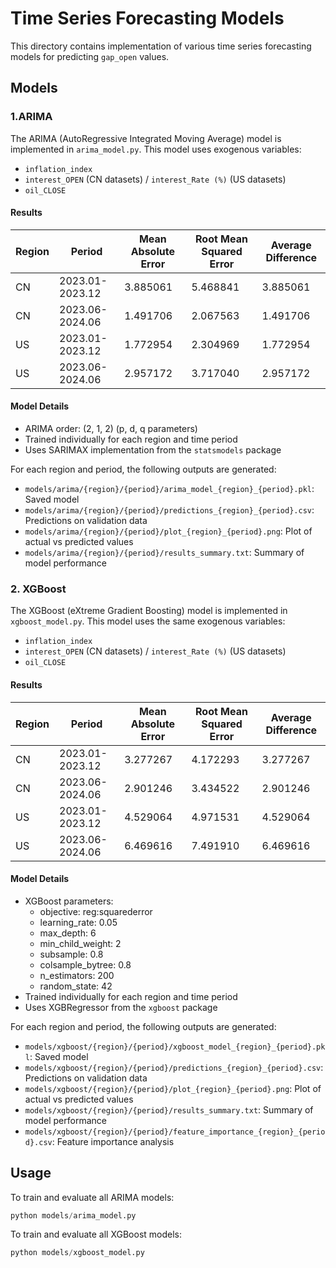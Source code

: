 # Time Series Forecasting Models

This directory contains implementation of various time series forecasting models for predicting `gap_open` values.

## Models

### 1.ARIMA

The ARIMA (AutoRegressive Integrated Moving Average) model is implemented in `arima_model.py`. This model uses exogenous variables:

- `inflation_index`
- `interest_OPEN` (CN datasets) / `interest_Rate (%)` (US datasets)
- `oil_CLOSE`

#### Results

| Region | Period          | Mean Absolute Error | Root Mean Squared Error | Average Difference |
| ------ | --------------- | ------------------- | ----------------------- | ------------------ |
| CN     | 2023.01-2023.12 | 3.885061            | 5.468841                | 3.885061           |
| CN     | 2023.06-2024.06 | 1.491706            | 2.067563                | 1.491706           |
| US     | 2023.01-2023.12 | 1.772954            | 2.304969                | 1.772954           |
| US     | 2023.06-2024.06 | 2.957172            | 3.717040                | 2.957172           |

#### Model Details

- ARIMA order: (2, 1, 2) (p, d, q parameters)
- Trained individually for each region and time period
- Uses SARIMAX implementation from the `statsmodels` package

For each region and period, the following outputs are generated:

- `models/arima/{region}/{period}/arima_model_{region}_{period}.pkl`: Saved model
- `models/arima/{region}/{period}/predictions_{region}_{period}.csv`: Predictions on validation data
- `models/arima/{region}/{period}/plot_{region}_{period}.png`: Plot of actual vs predicted values
- `models/arima/{region}/{period}/results_summary.txt`: Summary of model performance

### 2. XGBoost

The XGBoost (eXtreme Gradient Boosting) model is implemented in `xgboost_model.py`. This model uses the same exogenous variables:

- `inflation_index`
- `interest_OPEN` (CN datasets) / `interest_Rate (%)` (US datasets)
- `oil_CLOSE`

#### Results

| Region | Period          | Mean Absolute Error | Root Mean Squared Error | Average Difference |
| ------ | --------------- | ------------------- | ----------------------- | ------------------ |
| CN     | 2023.01-2023.12 | 3.277267            | 4.172293                | 3.277267           |
| CN     | 2023.06-2024.06 | 2.901246            | 3.434522                | 2.901246           |
| US     | 2023.01-2023.12 | 4.529064            | 4.971531                | 4.529064           |
| US     | 2023.06-2024.06 | 6.469616            | 7.491910                | 6.469616           |

#### Model Details

- XGBoost parameters:
  - objective: reg:squarederror
  - learning_rate: 0.05
  - max_depth: 6
  - min_child_weight: 2
  - subsample: 0.8
  - colsample_bytree: 0.8
  - n_estimators: 200
  - random_state: 42
- Trained individually for each region and time period
- Uses XGBRegressor from the `xgboost` package

For each region and period, the following outputs are generated:

- `models/xgboost/{region}/{period}/xgboost_model_{region}_{period}.pkl`: Saved model
- `models/xgboost/{region}/{period}/predictions_{region}_{period}.csv`: Predictions on validation data
- `models/xgboost/{region}/{period}/plot_{region}_{period}.png`: Plot of actual vs predicted values
- `models/xgboost/{region}/{period}/results_summary.txt`: Summary of model performance
- `models/xgboost/{region}/{period}/feature_importance_{region}_{period}.csv`: Feature importance analysis

## Usage

To train and evaluate all ARIMA models:

```python
python models/arima_model.py
```

To train and evaluate all XGBoost models:

```python
python models/xgboost_model.py
```
